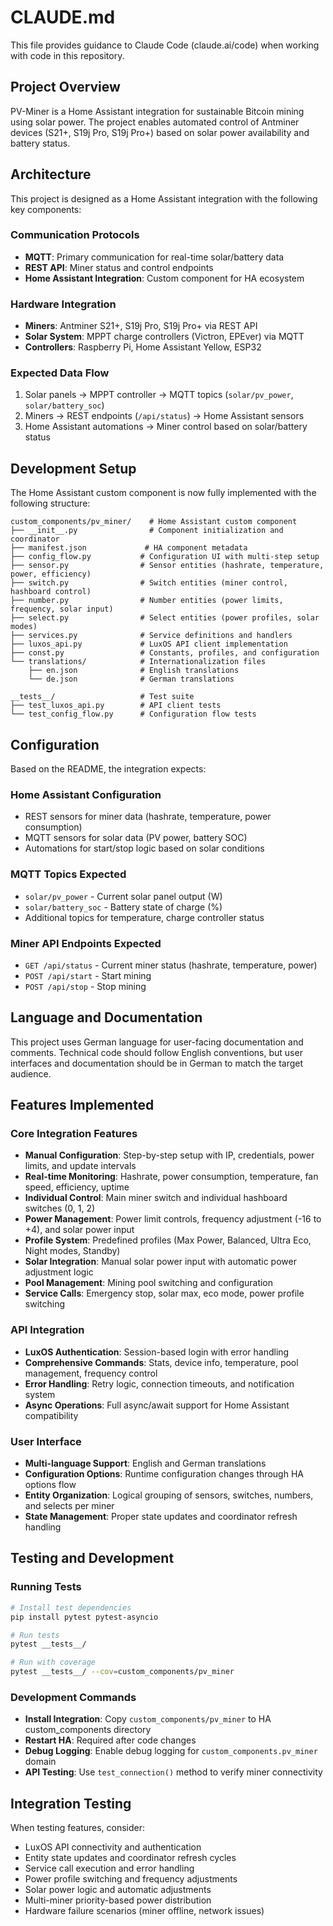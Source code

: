 # CLAUDE.md

This file provides guidance to Claude Code (claude.ai/code) when working with code in this repository.

## Project Overview

PV-Miner is a Home Assistant integration for sustainable Bitcoin mining using solar power. The project enables automated control of Antminer devices (S21+, S19j Pro, S19j Pro+) based on solar power availability and battery status.

## Architecture

This project is designed as a Home Assistant integration with the following key components:

### Communication Protocols
- **MQTT**: Primary communication for real-time solar/battery data
- **REST API**: Miner status and control endpoints
- **Home Assistant Integration**: Custom component for HA ecosystem

### Hardware Integration
- **Miners**: Antminer S21+, S19j Pro, S19j Pro+ via REST API
- **Solar System**: MPPT charge controllers (Victron, EPEver) via MQTT
- **Controllers**: Raspberry Pi, Home Assistant Yellow, ESP32

### Expected Data Flow
1. Solar panels → MPPT controller → MQTT topics (`solar/pv_power`, `solar/battery_soc`)
2. Miners → REST endpoints (`/api/status`) → Home Assistant sensors
3. Home Assistant automations → Miner control based on solar/battery status

## Development Setup

The Home Assistant custom component is now fully implemented with the following structure:

```
custom_components/pv_miner/    # Home Assistant custom component
├── __init__.py                # Component initialization and coordinator
├── manifest.json             # HA component metadata
├── config_flow.py           # Configuration UI with multi-step setup
├── sensor.py                # Sensor entities (hashrate, temperature, power, efficiency)
├── switch.py                # Switch entities (miner control, hashboard control)
├── number.py                # Number entities (power limits, frequency, solar input)
├── select.py                # Select entities (power profiles, solar modes)
├── services.py              # Service definitions and handlers
├── luxos_api.py             # LuxOS API client implementation
├── const.py                 # Constants, profiles, and configuration
└── translations/            # Internationalization files
    ├── en.json              # English translations
    └── de.json              # German translations

__tests__/                   # Test suite
├── test_luxos_api.py        # API client tests
└── test_config_flow.py      # Configuration flow tests
```

## Configuration

Based on the README, the integration expects:

### Home Assistant Configuration
- REST sensors for miner data (hashrate, temperature, power consumption)
- MQTT sensors for solar data (PV power, battery SOC)
- Automations for start/stop logic based on solar conditions

### MQTT Topics Expected
- `solar/pv_power` - Current solar panel output (W)
- `solar/battery_soc` - Battery state of charge (%)
- Additional topics for temperature, charge controller status

### Miner API Endpoints Expected
- `GET /api/status` - Current miner status (hashrate, temperature, power)
- `POST /api/start` - Start mining
- `POST /api/stop` - Stop mining

## Language and Documentation

This project uses German language for user-facing documentation and comments. Technical code should follow English conventions, but user interfaces and documentation should be in German to match the target audience.

## Features Implemented

### Core Integration Features

- **Manual Configuration**: Step-by-step setup with IP, credentials, power limits, and update intervals
- **Real-time Monitoring**: Hashrate, power consumption, temperature, fan speed, efficiency, uptime
- **Individual Control**: Main miner switch and individual hashboard switches (0, 1, 2)
- **Power Management**: Power limit controls, frequency adjustment (-16 to +4), and solar power input
- **Profile System**: Predefined profiles (Max Power, Balanced, Ultra Eco, Night modes, Standby)
- **Solar Integration**: Manual solar power input with automatic power adjustment logic
- **Pool Management**: Mining pool switching and configuration
- **Service Calls**: Emergency stop, solar max, eco mode, power profile switching

### API Integration

- **LuxOS Authentication**: Session-based login with error handling
- **Comprehensive Commands**: Stats, device info, temperature, pool management, frequency control
- **Error Handling**: Retry logic, connection timeouts, and notification system
- **Async Operations**: Full async/await support for Home Assistant compatibility

### User Interface

- **Multi-language Support**: English and German translations
- **Configuration Options**: Runtime configuration changes through HA options flow
- **Entity Organization**: Logical grouping of sensors, switches, numbers, and selects per miner
- **State Management**: Proper state updates and coordinator refresh handling

## Testing and Development

### Running Tests

```bash
# Install test dependencies
pip install pytest pytest-asyncio

# Run tests
pytest __tests__/

# Run with coverage
pytest __tests__/ --cov=custom_components/pv_miner
```

### Development Commands

- **Install Integration**: Copy `custom_components/pv_miner` to HA custom_components directory
- **Restart HA**: Required after code changes
- **Debug Logging**: Enable debug logging for `custom_components.pv_miner` domain
- **API Testing**: Use `test_connection()` method to verify miner connectivity

## Integration Testing

When testing features, consider:

- LuxOS API connectivity and authentication
- Entity state updates and coordinator refresh cycles
- Service call execution and error handling
- Power profile switching and frequency adjustments
- Solar power logic and automatic adjustments
- Multi-miner priority-based power distribution
- Hardware failure scenarios (miner offline, network issues)

